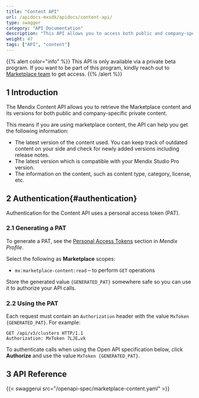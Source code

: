 ```yaml
---
title: "Content API"
url: /apidocs-mxsdk/apidocs/content-api/
type: swagger
category: "API Documentation"
description: "This API allows you to access both public and company-specific Marketplace content information."
weight: 47
tags: ["API", "content"]
---
```


{{% alert color="info" %}}
This API is only available via a private beta program. If you want to be part of this program, kindly reach out to [<u>Marketplace team</u>](mailto:Marketplace_Team@Mendix.com) to get access.
{{% /alert %}}

## 1 Introduction

The Mendix Content API allows you to retrieve the Marketplace content and its versions for both public and company-specific private content.

This means if you are using marketplace content, the API can help you get the following information:
- The latest version of the content used. You can keep track of outdated content on your side and check for newly added versions including release notes.
- The latest version which is compatible with your Mendix Studio Pro version.
- The information on the content, such as content type, category, license, etc.

## 2 Authentication{#authentication}

Authentication for the Content API uses a personal access token (PAT).

### 2.1 Generating a PAT

To generate a PAT, see the [Personal Access Tokens](/developerportal/community-tools/mendix-profile/#pat) section in *Mendix Profile*.

Select the following as **Marketplace** scopes:

* `mx:marketplace-content:read` – to perform `GET` operations

Store the generated value `{GENERATED_PAT}` somewhere safe so you can use it to authorize your API calls.

### 2.2 Using the PAT

Each request must contain an `Authorization` header with the value `MxToken {GENERATED_PAT}`. For example:

```http {linenos=false}
GET /api/v3/clusters HTTP/1.1
Authorization: MxToken 7LJE…vk
```

To authenticate calls when using the Open API specification below, click **Authorize** and use the value `MxToken {GENERATED_PAT}`.

## 3 API Reference

{{< swaggerui src="/openapi-spec/marketplace-content.yaml"  >}}
